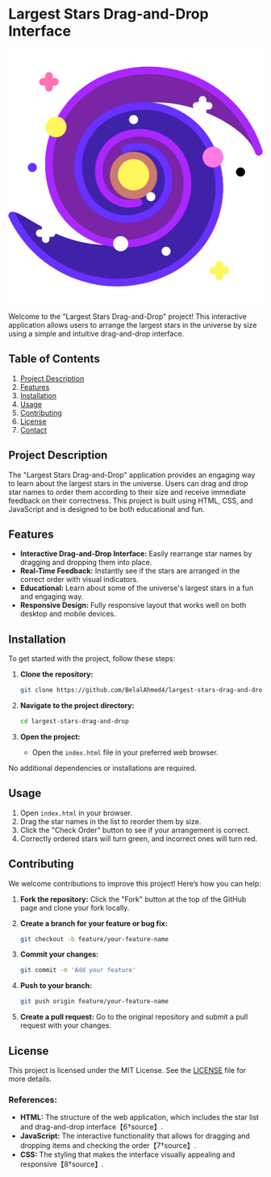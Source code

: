 # Largest Stars Drag-and-Drop Interface

![Project Logo](./imgs/galaxy.ico)

Welcome to the "Largest Stars Drag-and-Drop" project! This interactive application allows users to arrange the largest stars in the universe by size using a simple and intuitive drag-and-drop interface.

## Table of Contents

1. [Project Description](#project-description)
2. [Features](#features)
3. [Installation](#installation)
4. [Usage](#usage)
5. [Contributing](#contributing)
6. [License](#license)
7. [Contact](#contact)

## Project Description

The "Largest Stars Drag-and-Drop" application provides an engaging way to learn about the largest stars in the universe. Users can drag and drop star names to order them according to their size and receive immediate feedback on their correctness. This project is built using HTML, CSS, and JavaScript and is designed to be both educational and fun.

## Features

- **Interactive Drag-and-Drop Interface:** Easily rearrange star names by dragging and dropping them into place.
- **Real-Time Feedback:** Instantly see if the stars are arranged in the correct order with visual indicators.
- **Educational:** Learn about some of the universe's largest stars in a fun and engaging way.
- **Responsive Design:** Fully responsive layout that works well on both desktop and mobile devices.

## Installation

To get started with the project, follow these steps:

1. **Clone the repository:**
    ```bash
    git clone https://github.com/BelalAhmed4/largest-stars-drag-and-drop.git
    ```

2. **Navigate to the project directory:**
    ```bash
    cd largest-stars-drag-and-drop
    ```

3. **Open the project:**
    - Open the `index.html` file in your preferred web browser.

No additional dependencies or installations are required.

## Usage

1. Open `index.html` in your browser.
2. Drag the star names in the list to reorder them by size.
3. Click the "Check Order" button to see if your arrangement is correct.
4. Correctly ordered stars will turn green, and incorrect ones will turn red.

## Contributing

We welcome contributions to improve this project! Here’s how you can help:

1. **Fork the repository:**
    Click the "Fork" button at the top of the GitHub page and clone your fork locally.

2. **Create a branch for your feature or bug fix:**
    ```bash
    git checkout -b feature/your-feature-name
    ```

3. **Commit your changes:**
    ```bash
    git commit -m 'Add your feature'
    ```

4. **Push to your branch:**
    ```bash
    git push origin feature/your-feature-name
    ```

5. **Create a pull request:**
    Go to the original repository and submit a pull request with your changes.

## License

This project is licensed under the MIT License. See the [LICENSE](./LICENSE) file for more details.

### References:

- **HTML:** The structure of the web application, which includes the star list and drag-and-drop interface【6†source】.
- **JavaScript:** The interactive functionality that allows for dragging and dropping items and checking the order【7†source】.
- **CSS:** The styling that makes the interface visually appealing and responsive【8†source】.
